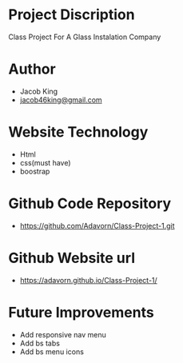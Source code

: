 # Project Discription
Class Project For A Glass Instalation Company

# Author
- Jacob King
- jacob46king@gmail.com

# Website Technology
- Html
- css(must have)
- boostrap

# Github Code Repository
- https://github.com/Adavorn/Class-Project-1.git

# Github Website url
- https://adavorn.github.io/Class-Project-1/

# Future Improvements
- Add responsive nav menu
- Add bs tabs
- Add bs menu icons
